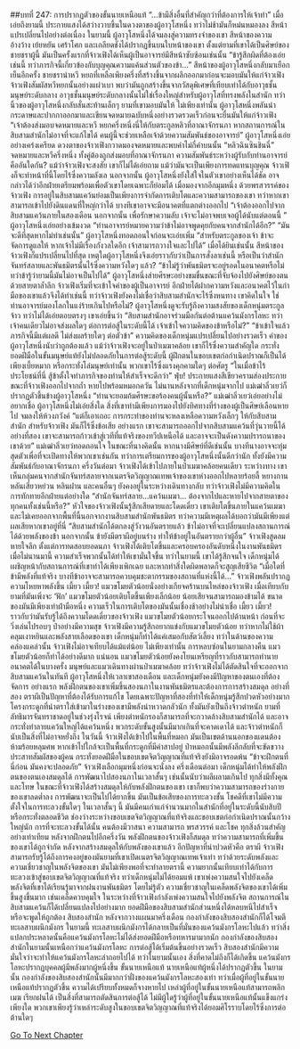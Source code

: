 ##บทที่ 247: การปรากฏตัวของขั้นนายเหนือแท้
“...ข้ามีสิ่งอื่นที่สำคัญกว่าที่ต้องการให้เจ้าทำ”
เมื่อเอ่ยถึงยามนี้ ประกายแสงได้สว่างวาบขึ้นในดวงตาของผู้อาวุโสหนึ่ง ทว่าไม่ช้ามันก็หม่นหมองลง สีหน้าแปรเปลี่ยนไปอย่างต่อเนื่อง
ในยามนี้
ผู้อาวุโสหนึ่งได้จมลงสู่ความทรงจำของเขา สีหน้าของความอ้างว้าง เย้ยหยัน เศร้าโศก และเกลียดชังได้ปรากฏขึ้นบนใบหน้าของเขา
ตั้งแต่ยามที่เขาได้เป็นศิษย์ของชายชราผู้นี้ มันเป็นครั้งแรกที่จ้าวเฟิงได้เห็นผู้เป็นอาจารย์มีสีหน้าซับซ้อนเช่นนั้น
“ข้ารู้สึกผิดที่ต้องเอ่ยเช่นนี้ ทว่าภารกิจนี้เกี่ยวข้องกับบุญคุณความแค้นส่วนตัวของข้า...”
สีหน้าของผู้อาวุโสหนึ่งกลับมาเยือกเย็นอีกครั้ง ชายชรานำหวี หยกที่เหลือเพียงครึ่งที่สร้างขึ้นจากผลึกออกมาก่อนจะมอบมันให้แก่จ้าวเฟิง
จ้าวเฟิงสัมผัสหวีหยกนั้นอย่างแผ่วเบา พบว่ามันถูกสร้างขึ้นจากวัสดุพิเศษที่เทียบเท่าได้กับอาวุธชั้นมนุษย์ระดับกลาง
อาวุธชั้นมนุษย์ระดับกลางนั้นไม่ใช่เรื่องใหญ่สำหรับผู้อาวุโสที่ทรงพลังในสำนัก
ทว่านิ้วของผู้อาวุโสหนึ่งกลับสั่นสะท้านเล็กๆ ยามที่เขามอบมันให้
ไม่เพียงเท่านั้น
ผู้อาวุโสหนึ่งพลันนำกระดาษและปากกาออกมาและเขียนจดหมายฉบับหนึ่งอย่างรวดรวดเร็วก่อนจะยื่นมันให้แก่จ้าวเฟิง
“เจ้าต้องส่งมอบจดหมายและหวี หยกครึ่งหนึ่งนี่ให้กับตระกูลหลิวที่อาณาจักรนภา หากสถานการณ์ในสิบสามสำนักไม่อาจที่จะแก้ไขได้ คนผู้นี้จะช่วยเหลือเจ้าด้วยความสัมพันธ์ของอาจารย์”
ผู้อาวุโสหนึ่งเอ่ยอย่างเคร่งเครียด
ดวงตาของจ้าวเฟิงกวาดมองจดหมายและพบคำไม่กี่คำบนนั้น
“หลิวฉินซินชินฉี่”
จดหมายและหวีครึ่งหนึ่ง ทั้งคู่ต้องถูกส่งมอบที่อาณาจักรนภา
ความสัมพันธ์ระหว่างผู้รับกับท่านอาจารย์คืออันใดกัน?
แม้ว่าจ้าวเฟิงจะสงสัย เขาก็ไม่ได้เอ่ยถาม แม้ว่ามันจะเป็นเพียงการทดแทนบุญคุณ จ้าวเฟิงก็จะทำหน้าที่นี้โดยไร้ซึ่งความลังเล
นอกจากนั้น ผู้อาวุโสหนึ่งยังใส่ใจในตัวเขาอย่างเห็นได้ชัด อาจกล่าวได้ว่าอีกฝ่ายเตรียมพร้อมเพื่อตัวเขาโดยเฉพาะก็ย่อมได้
เมื่อมองจากอีกมุมหนึ่ง
ด้วยพรสวรรค์ของจ้าวเฟิง การอยู่ในสิบสามแคว้นย่อมเป็นเพียงการจำกัดการเติบโตและความสามารถของเขา
ทว่าหากเขาสามารถเข้าไปยังดินแดนที่ใหญ่กว่าได้ บางทีเขาอาจจะมีอนาคตที่แตกต่างออกไป
“เจ้าต้องออกไปจากสิบสามแคว้นภายในสองเดือน นอกจากนั้น เพื่อรักษาความลับ เจ้าจะไม่อาจพบเจอผู้ได้นับแต่ตอนนี้ ”
ผู้อาวุโสหนึ่งเอ่ยอย่างเข้มงวด
“ท่านอาจารย์หมายความว่าข้าไม่อาจพูดคุยกับคนจากสำนักได้อีก?”
“มันจะดีที่สุดหากไม่ทำเช่นนั้น”
ผู้อาวุโสหนึ่งทอดถอนใจก่อนจะเอ่ยเพิ่ม “สำหรับตระกูลของเจ้า ข้าจะจัดการดูแลให้ หากเจ้าไม่มีเรื่องกังวลใดอีก เจ้าสามารถวางใจและไปได้”
เมื่อได้ยินเช่นนั้น สีหน้าของจ้าวเฟิงก็แปรเปลี่ยนไปที่สุด
เหตุใดผู้อาวุโสหนึ่งจึงเอ่ยราวกับว่าเป็นการสั่งลาเช่นนี้
หรือเป็นว่าสำนักจันทร์สลายและพันธมิตรนั้นไร้ซึ่งความหวังใดๆ แล้ว?
“ข้าไม่รู้ว่าพันธมิตรจะอยู่รอดในอนาคตหรือไม่ ทว่าข้ารู้ว่ายามนี้มันไม่อาจเป็นไปได้”
ผู้อาวุโสหนึ่งส่ายศีรษะอย่างขมขื่นขณะที่จับจ้องไปยังศิษย์ของตนด้วยสายตาล้ำลึก
จ้าวเฟิงเริ่มที่จะเข้าใจคำของผู้เป็นอาจารย์ อีกฝ่ายได้ฝากความหวังและอนาคตไว้ในกำมือของเขาแล้วจึงได้ทำเช่นนี้
ทว่าจ้าวเฟิงยังคงไม่เชื่อว่าสิบสามสำนักจะไร้ซึ่งหนทาง
เขาคิดในใจ ใช่ท่านอาจารย์มองโลกในแง่ร้ายเกินไปหรือไม่?
ผู้อาวุโสหนึ่งดูจะรับรู้ถึงความสงสัยของเด็กหนุ่มตระกูลจ้าว ทว่าไม่ได้เอ่ยตอบตรงๆ เขาเอ่ยขึ้นว่า “สิบสามสำนักอาจร่วมมือกันต่อต้านแคว้นมังกรโลหะ ทว่าเจ้าคนเดียวไม่อาจส่งผลใดๆ ต่อการต่อสู้ในระดับนี้ได้ เจ้าเข้าใจความคิดของข้าหรือไม่?”
“ข้าเข้าใจแล้ว ภารกิจนี้มีแต่ผลดี ไม่ส่งผลร้ายใดๆ ต่อตัวข้า”
ความคิดของเด็กหนุ่มแปรเปลี่ยนไปอย่างรวดเร็ว
คำของผู้อาวุโสหนึ่งนับว่าถูกต้องแล้ว แม้ว่าจ้าวเฟิงจะอยู่ในป่าเมฆาคล้อย เขาก็ไร้ซึ่งความสำคัญใด
กระทั่งยอดฝีมือในขั้นมนุษย์แท้ยังไม่ปลอดภัยในการต่อสู้ระดับนี้ ผู้ฝึกตนในขอบเขตก่อกำเนิดปราณก็เป็นได้เพียงเบี้ยหมาก หรือกระทั่งโล่มนุษย์เท่านั้น พวกเขาไร้ซึ่งแรงคุกคามใดๆ ต่อศัตรู
“ในเมื่อข้าไร้ประโยชน์ที่นี่ สู้ข้าตั้งใจทำภารกิจของท่านให้สำเร็จจะดีกว่า”
ฟุ่บ!
ประกายแสงสีเขียวครามส่องประกายขณะที่จ้าวเฟิงออกไปจากถ้ำ หายไปพร้อมหมอกควัน
ไม่นานหลังจากที่เด็กหนุ่มจากไป แม่เฒ่าลิ่วเยว่ก็ปรากฏตัวขึ้นข้างผู้อาวุโสหนึ่ง
“ท่านจะยอมก้มศีรษะขอร้องคนผู้นั้นหรือ?”
แม่เฒ่าลิ่วเยว่เอ่ยอย่างไม่อยากเชื่อ
ผู้อาวุโสหนึ่งไม่เอ่ยสิ่งใด สิ่งที่เขาทำมีเพียงการมองไปยังทิศทางที่ร่างของผู้เป็นศิษย์เลือนหายไป จมลงให้ห้วงภวังค์
“แต่ก็เอาเถอะ การกระทำของท่านจะหลงเหลือความหวังเล็กๆ ให้กับสิบสามสำนัก สำหรับจ้าวเฟิง มันก็ไร้ซึ่งข้อเสีย อย่างแรก เขาจะสามารถออกไปจากสิบสามแคว้นที่วุ่นวายนี้ได้ อย่างที่สอง เขาจะสามารถก้าวเข้าสู่เวทีที่แท้จริงของทวีปเหนือได้ และอาจจะเป็นดังความปรารถนาของเขาด้วย”
แม่เฒ่าลิ่วเยว่ทอดถอนใจ
ในขณะที่นางคิดนั้น หากนางมีศิษย์ที่ดีเช่นนั้น บางทีนางอาจจะทุ่มสุดตัวเพื่อที่จะเปิดทางให้พวกเขาเช่นกัน
ทว่าการเตรียมการของผู้อาวุโสหนึ่งนั้นดีกว่านัก ทั้งยังมีความสัมพันธ์กับอาณาจักรนภา
ครึ่งวันต่อมา
จ้าวเฟิงได้เข้าไปภายในป่าเมฆาคล้อยคนเดียว
ระหว่างทาง เขาเห็นกลุ่มคนจากสำนักจันทร์สลายจากเนตรจิตวิญญาณเทพเจ้าของเขาห่างออกไปหลายร้อยลี้
หยางกาน หลันเสี่ยวหย่วน หลินฝาน และคนอื่นๆ ยังคงอยู่ในระหว่างเดินทางกลับ
ทว่าจ้าวเฟิงไม่มีความคิดในการทักทายอีกฝ่ายแต่อย่างใด
“สำนักจันทร์สลาย...แคว้นเมฆา... ต้องจากไปและหายไปจากสายตาของทุกคนทั้งเช่นนี้หรือ?”
หัวใจของจ้าวเฟิงนั้นรู้สึกเสียดายและโดดเดี่ยว
เขาเติบโตขึ้นภายในแคว้นเมฆาและไม่เคยออกจากพื้นที่นี้นอกจากงานสิบสามสำนักพันธมิตร
ทว่าความมีเหตุผลได้บอกว่ามันมีเพียงแต่ผลเสียหากเขาอยู่ที่นี่
“สิบสามสำนักได้ตกลงสู่วังวนอันตรายแล้ว ข้าไม่อาจที่จะเปลี่ยนแปลงสถานการณ์ได้ด้วยพลังของข้า นอกจากนั้น ข้ายังมีตราผีอยู่บนร่าง ทำให้ข้าอยู่ในอันตรายกว่าผู้อื่น”
จ้าวเฟิงสูดลมหายใจลึก
ตั้งแต่การทดสอบยอดนภา จ้าวเฟิงได้เติบโตขึ้นและครอบครองอันดับหนึ่งในงานพันธมิตรเมื่อไม่นานมานี้
ความสำเร็จพวกนั้นได้ทำให้เขามั่นใจขึ้น
ทว่าในยามนี้ เขาได้รู้สึกจนใจ เด็กหนุ่มได้เผชิญหน้ากับสถานการณ์ที่เขาทำได้เพียงเพิกเฉย และหากทำสิ่งใดผิดพลาดก็จะสูญเสียชีวิต
“เมื่อใดที่ข้ามีพลังที่แท้จริง บางทีข้าอาจจะสามารถควบคุมชะตากรรมของสถานที่แห่งนี้ได้...”
จ้าวเฟิงพลันปรากฏความโหยหาพลังขึ้น
เมี้ยว เมี้ยว!
แมวขโมยตัวน้อยนั่งอย่างเกียจคร้านบนไหล่ของจ้าวเฟิง
เมื่อเทียบกับยามที่มันเพิ่งจะ ‘ฟัก’ แมวขโมยตัวน้อยเติบโตขึ้นเพียงเล็กน้อย น้อยเสียจนสามารถมองข้ามได้ ขนาดของมันมีเพียงเท่าฝ่ามือหนึ่ง
ความเร็วในการเติบโตของมันนั้นเชื่องช้าอย่างไม่น่าเชื่อ
เมี้ยว เมี้ยว!
ราวกับว่ามันรับรู้ได้ถึงความโดดเดี่ยวของจ้าวเฟิง แมวขโมยตัวน้อยกระโจนออกไปด้านหน้า ก่อนที่จะวิ่งเล่นไปรอบๆ ป่าอย่างมีความสุข
จ้าวเฟิงมีความรู้สึกอยากแข่งกับแมวขโมยตัวน้อย
ทว่าหากไม่ใช้ผ้าคลุมเงาหยินและพลังสายเลือดของเขา เด็กหนุ่มก็ทำได้แค่เสมอกับสัตว์เลี้ยง
ทว่าในด้านของความคล่องแคล่วนั้น จ้าวเฟิงไม่อาจเทียบได้แม้แต่น้อย
ไม่เพียงเท่านั้น การหลบซ่อนในยามกลางคืน แมวขโมยตัวน้อยก็ทำได้อย่างดีมาก
แน่นอน
แมวขโมยตัวน้อยยังคงโยนเหรียญที่ราวกับสามารถทำนายอนาคตได้ในบางครั้ง
มนุษย์และแมวเดินทางผ่านป่าเมฆาคล้อย
ทว่าจ้าวเฟิงไม่ได้ตัดสินใจที่จะออกจากสิบสามแคว้นในทันที
ผู้อาวุโสหนึ่งให้เวลาเขาสองเดือน
และเด็กหนุ่มยังคงมีปัญหาของตนเองที่ต้องจัดการ
อย่างแรก พลังฝึกตนของเขาเพิ่มขึ้นสองนภาในงานพันธมิตรและต้องการการสร้างสมดุล
อย่างที่สอง ตราผีเป็นปัญหาที่ต้องได้รับการแก้ไข
โดยเฉพาะปัญหาที่สองที่ทำให้เด็กหนุ่มรู้สึกปวดหัวอย่างมาก
โครงกระดูกที่นำตราใส่เข้ามาในร่างของเขามีพลังน่าหวาดกลัวนัก ทั้งมันยังเป็นถึงจ้าวตำหนัก
ยามที่ลัทธิมารจันทราชาดอยู่ในช่วงรุ่งโรจน์ เพียงตำหนักรองก็สามารถที่จะกวาดล้างสิบสามสำนักได้ และอาจกระทั่งทำลายแคว้นใหญ่ได้แคว้นหนึ่ง
พวกระดับขั้นสูงนั้นมีมากเกินที่จะคาดเดาได้ และจ้าวตำหนักก็นับเป็นสิ่งที่ไม่อาจหยั่งถึง
ในวันนี้
จ้าวเฟิงได้เข้าไปในพื้นที่หมอก
มันเป็นเขตด้านนอกของแดนต้องห้ามร้อยหลุมศพ หากเข้าไปใกล้จะเป็นพื้นที่กระดูกที่มีคำสาปอยู่
ป่าหมอกนั้นมีพลังลึกลับที่จะขัดขวางประสาทสัมผัสของผู้คน กระทั่งยอดฝีมือในขอบเขตจิตวิญญาณที่แท้จริงยังมิอาจรอดพ้น
“ข้าจะฝึกตนที่นี่ก่อน มันคงจะปลอดภัย”
จ้าวเฟิงเลือกมุมหนึ่งก่อนจะนั่งลง
ครึ่งเดือนต่อมา เด็กหนุ่มได้ทำให้พลังฝึกตนของตนเองสมดุลได้
การพัฒนาไปสองนภาในเวลาสั้นๆ เช่นนั้นนับว่าผลีผลามเกินไป
ทุกสิ่งมีทั้งคุณและโทษ
ในขณะที่จ้าวเฟิงได้สร้างสมดุลให้กับพลังฝึกตนของเขา เขาก็พบว่าความสามารถของร่างกายของเขาลดต่ำลง การพัฒนาจะเป็นไปได้ยากขึ้น มันเป็นข้อเสียของการทะลวงขั้น
โชคดีที่เขาไม่มีความตั้งใจในการทะลวงขั้นใดๆ ในเวลาสั้นๆ นี้
มันมีคนเก่าแก่จำนวนมากในสำนักที่อยู่ในระดับนี้นับสิบปี หรือกระทั่งตลอดชีวิต
ช่องว่างระหว่างขอบเขตจิตวิญญาณที่แท้จริงและขอบเขตก่อกำเนิดปราณนั้นกว้างใหญ่นัก การที่จะทะลวงขั้นได้นั้น คนต้องมีวาสนา ความสามารถ พรสวรรค์ และโชค ทุกสิ่งล้วนสำคัญอย่างเท่าเทียม
หลังจากฝึกตนไปอีกครึ่งวัน พลังฝึกตนของจ้าวเฟิงก็สมดุล ทว่าความสามารถที่เพิ่มขึ้นของเขาได้ถูกจำกัด
หลังจากสร้างสมดุลให้กับพลังของเขาแล้ว
อีกปัญหาที่น่าปวดหัวคือ ตราผี
จ้าวเฟิงสามารถรับรู้ได้ถึงการคงอยู่ของมันยามที่เขาเปิดเนตรจิตวิญญาณเทพเจ้าเท่า ทว่าด้วยระดับพลังและความเชี่ยวชาญในพลังจิตของเขา มันไม่เพียงพอที่จะทำลายตรานี้ ความยากนั้นเทียบเท่าได้กับการทะลวงเข้าสู่ขอบเขตจิตวิญญาณที่แท้จริง
ทว่าเด็กหนุ่มไม่ได้ยอมแพ้ เขาเพ่งความสนใจไปยังเคล็ดพลังจิตที่เขาได้เรียนรู้มาจากฝนงานพันธมิตร
โดยไม่รู้ตัว ความเชี่ยวชาญในเคล็ดพลังจิตของเขาได้เพิ่มขึ้นสูงขึ้นมาก เช่นเคล็ดควบคุมใจ
ในระหว่างที่จ้าวเฟิงกำลังเพ่งความสนใจไปยังพลังจิต สถานการณ์ในสิบสามแคว้นก็ได้เปลี่ยนแปลงไปอย่างมาก
ยอดฝีมือของสิบสามสำนักส่วนหนึ่งได้หลบหนีไปสำเร็จ
หรือจะพูดให้ถูกต้อง สิบสองสำนัก
หลังจากวางแผนมาครึ่งเดือน กองกำลังของสิบสองสำนักก็ได้โจมตีทะเลสาบผนึกมังกร
ในยามนี้ ทะเลสาบผนึกมังกรได้กลายเป็นที่มั่นของแคว้นมังกรโลหะไปแล้ว
ทว่าสิ่งแปลกประหลาดนั้นคือแคว้นมังกรโลหะไม่ได้ส่งยอดฝีมือหรือทหารมามากนัก
กองกำลังของสิบสองสำนักในยามนั้นเหนือกว่าแคว้นมังกรโลหะ
การต่อสู้ได้เริ่มต้นขึ้นอย่างรวดเร็ว
สิบสองสำนักมีความมั่นใจว่าจะทำให้แคว้นมังกรโลหะล่าถอยไปได้
ทว่าในยามนั้นเอง สิ่งที่คาดไม่ถึงก็ได้เกิดขึ้น
แคว้นมังกรโลหะปรากฏบุคคลผู้มีพลังมากผู้หนึ่งขึ้น
ขั้นนายเหนือแท้
นายเหนือแท้ผู้หนึ่งได้ปรากฏตัวขึ้น
ในยามนั้น กองกำลังของสิบสองสำนักนั้นมีมากกว่าฝั่งของแคว้นมังกรโลหะสองเท่า
ทว่าเมื่อผู้ที่อยู่ในขั้นนายเหนือแท้ปรากฏตัวขึ้น ความได้เปรียบทั้งหมดก็จางหายไป
เหล่าผู้ที่อยู่ในขั้นนายเหนือแท้สามารถพลิกเมฆ เรียกฝนได้ เป็นสิ่งที่สามารถตัดสินการต่อสู้ได้
ไม่มีผู้ใดรู้ว่าผู้ที่อยู่ในขั้นนายเหนือแท้นั้นแข็งแกร่งเพียงใด
พวกเขาเพียงรู้ว่าเหล่าระดับสูงในขอบเขตจิตวิญญาณที่แท้จริงได้ยอมศิโรราบโดยไร้ซึ่งการต่อต้านใดๆ


[Go To Next Chapter]( ./27.md)
